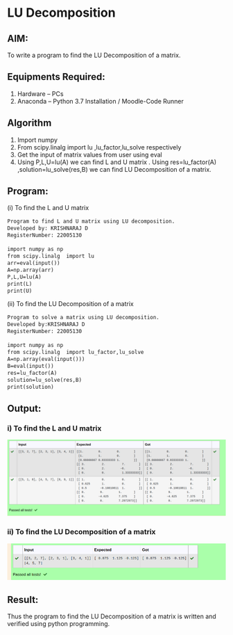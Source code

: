 # LU Decomposition 

## AIM:
To write a program to find the LU Decomposition of a matrix.

## Equipments Required:
1. Hardware – PCs
2. Anaconda – Python 3.7 Installation / Moodle-Code Runner

## Algorithm
1. Import numpy
2. From scipy.linalg import lu ,lu_factor,lu_solve respectively
3. Get the input of matrix values from user using eval
4. Using P,L,U=lu(A) we can find L and U matrix . Using res=lu_factor(A) ,solution=lu_solve(res,B) we can find LU Decomposition of a matrix.

## Program:
(i) To find the L and U matrix
```
Program to find L and U matrix using LU decomposition.
Developed by: KRISHNARAJ D
RegisterNumber: 22005130

import numpy as np
from scipy.linalg  import lu
arr=eval(input())
A=np.array(arr)
P,L,U=lu(A)
print(L)
print(U)
```
(ii) To find the LU Decomposition of a matrix
```
Program to solve a matrix using LU decomposition.
Developed by:KRISHNARAJ D
RegisterNumber: 22005130

import numpy as np
from scipy.linalg  import lu_factor,lu_solve
A=np.array(eval(input()))
B=eval(input())
res=lu_factor(A)
solution=lu_solve(res,B)
print(solution)

```
## Output:
### i) To find the L and U matrix
![lu decomposition](/output1.png)
### ii) To find the LU Decomposition of a matrix
![output](/output2.png)

## Result:
Thus the program to find the LU Decomposition of a matrix is written and verified using python programming.

